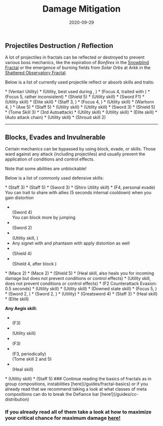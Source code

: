 ﻿---
title: 'Damage Mitigation'
date: '2020-09-29'
image: './images/reflect.jpg'
description: 'Learn which skills and traits your profession can use to avoid damaging mechanics.'
hidden: 'false'
---

## Projectiles Destruction / Reflection

A lot of projectiles in fractals can be reflected or destroyed to prevent various boss mechanics, like the expiration of _Bonfires_ in the [Snowblind Fractal](fractals/snowblind) or the emergence of burning fields from _Solar Orbs_ at Arkk in the [Shattered Observatory Fractal](/fractals/shattered-observatory).

Below is a list of currently used projectile reflect or absorb skills and traits:

<Grid>

<GridItem sm="4">
<Card specialization="Revenant">
* <Skill name="Protective Solace"/>  <Specialization disableText name="Revenant"/>  
(Ventari Utility) 
</Card>
</GridItem>

<GridItem sm="4">
<Card specialization="Mesmer">
* <Skill id="10302"/> <Specialization disableText name="Mesmer"/>   
(Utility, best used during <Skill id="29830" disableText/>, <Specialization disableText name="Chronomancer" />)
* <Skill id="10186"/> <Specialization disableText name="Mesmer"/>  
(Focus 4, traited with <Trait id="751" disableText/>)
* <Skill id="10282"/> <Specialization disableText name="Mesmer"/>   
(Focus 5, rather inconsistent)
* <Skill id="30643"/> <Specialization disableText name="Chronomancer"/>  
(Shield 5) 
</Card>
</GridItem>

<GridItem sm="4">
<Card specialization="Warrior">
* <Skill id="30074"/> <Specialization disableText name="Berserker"/>  
(Utility skill)
* <Skill id="30682"/> <Specialization disableText name="Berserker"/>  
(Sword F1)
* <Skill name="Bladestorm" /> <Specialization disableText name="Spellbreaker"/>  
(Utility skill)
* <Skill id="45333"/> <Specialization disableText name="Spellbreaker"/>  
(Elite skill)
</Card>
</GridItem>

<GridItem sm="4">
<Card specialization="Elementalist">
* <Skill id="5685"/> <Specialization disableText name="Elementalist"/>  
(Staff 3, <Skill id="5495" disableText/>)
* <Skill id="5530"/> <Specialization disableText name="Elementalist"/>  
(Focus 4, <Skill id="5494" disableText/>)
* <Skill id="30432"/> <Specialization disableText name="Tempest"/>  
(Utility skill)
* <Skill id="29453"/> <Specialization disableText name="Tempest"/>  
(Warhorn 4, <Skill id="5495" disableText/>)
</Card>
</GridItem>

<GridItem sm="4">
<Card specialization="Ranger">
* <Skill id="12639"/> <Specialization disableText name="Ranger"/>  
(Axe 5)
* <Skill id="31496"/> <Specialization disableText name="Druid"/>  
(Staff 5)

</Card>
</GridItem>

<GridItem sm="4">
<Card specialization="Guardian">
* <Skill id="9251"/> <Specialization disableText name="Guardian"/>  
(Utility skill)
* <Skill id="41571"/> <Specialization disableText name="Guardian"/>  
(Utility skill)
* <Skill id="9107"/> <Specialization disableText name="Guardian"/>  
(Sword 3)
* <Skill id="9091"/> <Specialization disableText name="Guardian"/>  
(Shield 5)
* <Skill id="42259"/> <Specialization disableText name="Firebrand"/>  
(Tome Skill 3) 
</Card>
</GridItem>

<GridItem sm="4">
<Card specialization="Thief">
* <Skill name="Punishing Strikes"/> <Specialization disableText name="Thief"/>  
(3rd Autoattack)
* <Skill id="13065"/> <Specialization disableText name="Thief"/>  
(Utility skill)
* <Skill id="13056"/> <Specialization disableText name="Thief"/>  
(Utility skill)
* <Skill name ="Dagger Storm"/> <Specialization disableText name="Thief"/>  
(Elite skill)
* <Skill id="30434"/> <Specialization disableText name="Daredevil"/>  
(Auto attack chain)
</Card>
</GridItem>

<GridItem sm="4">
<Card specialization="Necromancer">
* <Skill name ="Corrosive Poison Cloud"/> <Specialization disableText name="Necromancer"/>  
(Utility skill)
* <Skill name ="Deaths Charge"/> <Specialization disableText name="Reaper"/>  
(Shroud skill 2)

</Card>
</GridItem>

</Grid>

---

## Blocks, Evades and Invulnerable

Certain mechanics can be bypassed by using block, evade, <Effect name="Invulnerability"/> or <Boon name="Aegis"/> skills. Those ward against any attack (including projectiles) and usually prevent the application of conditions and control effects.

<Message>
Note that some abilities are unblockable!
</Message>

Below is a list of commonly used defensive skills:

<Grid>

<GridItem sm="4">
<Card specialization="Revenant">
* <Skill name="Warding Rift"/>  <Specialization disableText name="Revenant"/>  
(Staff 3)
* <Skill name="Surge of the Mists"/>  <Specialization disableText name="Revenant"/>  
(Staff 5)
* <Skill name="Unrelenting Assault"/>  <Specialization disableText name="Revenant"/>  
(Sword 3)
* <Skill name="Riposting Shadows"/>  <Specialization disableText name="Revenant"/>  
(Shiro Utility skill)
</Card>
</GridItem>

<GridItem sm="4">
<Card specialization="Mesmer">
* <Skill id="10192"/> <Specialization disableText name="Mesmer"/>  
   (F4, personal evade)    
You can trait <Trait id="1852"/> to share <Boon name="Aegis" disableText/> with allies (5 seconds internal cooldown) when you gain distortion

- <Skill id="10280"/> <Specialization disableText name="Mesmer"/>  
  (Sword 4)  
  You can block more by jumping
- <Skill id="10334"/> <Specialization disableText name="Mesmer"/>  
  (Sword 2)
- <Skill id="29526"/> <Specialization disableText name="Chronomancer"/>  
  (Utiltiy skill, <Boon name="Aegis" disableText/>)
- Any signet with <Trait  id="713"/> and phantasm with <Trait disableText id="1866"/> apply distortion as well
- <Skill id="30769"/> <Specialization disableText name="Chronomancer"/>  
  (Shield 4)
- <Skill id="29649"/> <Specialization disableText name="Chronomancer"/>  
  (Shield 4, after block )
  </Card>
  </GridItem>

<GridItem sm="4">
<Card specialization="Warrior">
* <Skill name="Whirlwind Attack"/> <Specialization disableText name="Warrior"/>  
(Mace 2)
* <Skill id="14507"/> <Specialization disableText name="Warrior"/>  
(Mace 2)
* <Skill id="14362"/> <Specialization disableText name="Warrior"/>   
(Shield 5)
* <Skill id="21815"/> <Specialization disableText name="Warrior"/>  
(Heal skill, also heals you for incoming damage but does not prevent conditions or control effects)
* <Skill id="14392"/> <Specialization disableText name="Warrior"/>  
(Utility skill, does not prevent conditions or control effects)
* <Skill id="44165"/> <Specialization disableText name="Spellbreaker"/> (F2  Counterattack Evasion: 0.5 seconds)
</Card>
</GridItem>

<GridItem sm="4">
<Card specialization="Elementalist">
* <Skill id="5641"/> <Specialization disableText name="Elementalist"/>  
(Utility skill)
* <Skill id="5554"/> <Specialization disableText name="Elementalist"/>  
(Utility skill)
* <Skill id="5564"/> <Specialization disableText name="Elementalist"/>  
(Downed state skill)
* <Skill id="5521"/> <Specialization disableText name="Elementalist"/>  
(Focus 5, <Skill id="5495" disableText/>)
* <Skill name="Riptide" profession="elementalist"/> <Specialization disableText name="Weaver"/>  
(Sword 2, <Skill disableText name="Water Attunement" profession="elementalist"/>)
* <Skill name="Earthen Vortex" profession="elementalist"/> <Specialization disableText name="Weaver"/>  
(Sword 2, <Skill disableText name="Earth Attunement" profession="elementalist"/>)
</Card>
</GridItem>

<GridItem sm="4">
<Card specialization="Ranger">
* <Skill name="Signet of Stone" profession="Ranger"/> <Specialization disableText name="Ranger"/>  
(Utility)
* <Skill name="Counterattack" specialization="ranger"/> <Specialization disableText name="Ranger"/>  
(Greatsword 4)
* <Skill name="Ancestral Grace" profession="Ranger"/> <Specialization disableText name="Druid"/>  
(Staff 3)
</Card>
</GridItem>

<GridItem sm="4">
<Card specialization="Guardian">
* <Skill id="9102"/> <Specialization disableText name="Guardian"/>  
(Heal skill)
* <Skill id="9154"/> <Specialization disableText name="Guardian"/>  
(Elite skill)

**Any Aegis skill:**

- <Skill id="9118"/> <Specialization disableText name="Guardian"/>  
   (F3)
- <Skill id="9084"/> <Specialization disableText name="Guardian"/>  
   (Utility skill)
- <Skill id="30029"/> <Specialization disableText name="Dragonhunter"/>  
  (F3)
- <Skill id="42259"/> <Specialization disableText name="Firebrand"/>  
   (F3, periodically)  
   (Tome skill 2 and 5)
- <Skill id="41475"/> <Specialization disableText name="Firebrand"/>  
   (Heal skill)
  </Card>
  </GridItem>

<GridItem sm="4">
<Card specialization="Thief">
* <Skill id="30661"/> <Specialization disableText name="Daredevil"/>  
(Utility skill)
* <Skill id="30597"/> <Specialization disableText name="Daredevil"/>  
(Staff 5)
</Card>
</GridItem>

</Grid>

<Divider text="What now?"/>
### Continue reading the basics of fractals as in group compositions, instabilities [here](/guides/fractal-basics) or if you already read that we recommend taking a look at what classes of meta compositions can do to break the Defiance bar [here!](/guides/cc-distribution)

### If you already read all of them take a look at how to maximize your critical chance for maximum damage [here!](/guides/crit-cap)
